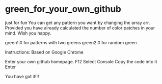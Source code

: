 # green_for_your_own_github
just for fun
You can get any pattern you want by changing the array arr.
Provided you have already calculated the number of color patches in your mind. 
Wish you happy.

green1.0 for patterns with two greens
green2.0 for random green

Instructions:
Based on Google Chrome

Enter your own github homepage.
F12
Select Console
Copy the code into it
Enter

You have got it!!!
